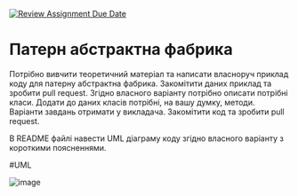 [![Review Assignment Due Date](https://classroom.github.com/assets/deadline-readme-button-24ddc0f5d75046c5622901739e7c5dd533143b0c8e959d652212380cedb1ea36.svg)](https://classroom.github.com/a/UO7VGONk)
# Патерн абстрактна фабрика

Потрібно вивчити теоретичний матеріал та написати власноруч приклад коду для патерну абстрактна фабрика.
Закомітити даних приклад та зробити pull request.
Згідно власного варіанту потрібно описати потрібні класи. Додати до даних класів потрібні, на вашу думку, методи. Варіанти завдань отримати у викладача.
Закомітити код та зробити pull request.

В README файлі навести UML діаграму коду згідно власного варіанту з короткими поясненнями.

#UML

![image](https://github.com/Ostroh-Academy/05-abstract-factory-WhiteSenat0r/assets/108059189/bb9a1c70-758c-4094-bbde-d02c6f1886e2)
